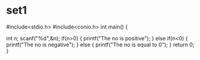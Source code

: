 # set1
#include<stdio.h>
#include<conio.h>
int main()
{

int n;
scanf("%d",&n);
if(n>0)
{
  printf("The no is positive");
}
else if(n<0)
{
  printf("The no is negative");
}
else
{
  printf("The no is equal to 0");
}
return 0;
}
